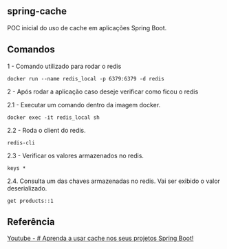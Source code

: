 ## spring-cache

POC inicial do uso de cache em aplicações Spring Boot.

## Comandos

1 - Comando utilizado para rodar o redis

```
docker run --name redis_local -p 6379:6379 -d redis
```

2 - Após rodar a aplicação caso deseje verificar como ficou o redis

2.1 - Executar um comando dentro da imagem docker.

```
docker exec -it redis_local sh
```
2.2 - Roda o client do redis.

```
redis-cli
```

2.3 - Verificar os valores armazenados no redis.
```
keys *
```

2.4. Consulta um das chaves armazenadas no redis. Vai ser exibido o valor deserializado.
```
get products::1
```

## Referência

[Youtube - # Aprenda a usar cache nos seus projetos Spring Boot! ](https://www.youtube.com/watch?v=YcI9b-lgi7w&t=120s)

